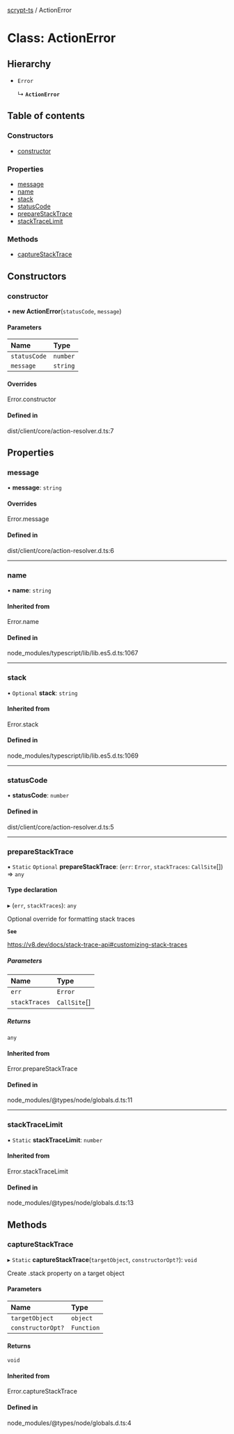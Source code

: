 [scrypt-ts](../README.md) / ActionError

# Class: ActionError

## Hierarchy

- `Error`

  ↳ **`ActionError`**

## Table of contents

### Constructors

- [constructor](ActionError.md#constructor)

### Properties

- [message](ActionError.md#message)
- [name](ActionError.md#name)
- [stack](ActionError.md#stack)
- [statusCode](ActionError.md#statuscode)
- [prepareStackTrace](ActionError.md#preparestacktrace)
- [stackTraceLimit](ActionError.md#stacktracelimit)

### Methods

- [captureStackTrace](ActionError.md#capturestacktrace)

## Constructors

### constructor

• **new ActionError**(`statusCode`, `message`)

#### Parameters

| Name | Type |
| :------ | :------ |
| `statusCode` | `number` |
| `message` | `string` |

#### Overrides

Error.constructor

#### Defined in

dist/client/core/action-resolver.d.ts:7

## Properties

### message

• **message**: `string`

#### Overrides

Error.message

#### Defined in

dist/client/core/action-resolver.d.ts:6

___

### name

• **name**: `string`

#### Inherited from

Error.name

#### Defined in

node_modules/typescript/lib/lib.es5.d.ts:1067

___

### stack

• `Optional` **stack**: `string`

#### Inherited from

Error.stack

#### Defined in

node_modules/typescript/lib/lib.es5.d.ts:1069

___

### statusCode

• **statusCode**: `number`

#### Defined in

dist/client/core/action-resolver.d.ts:5

___

### prepareStackTrace

▪ `Static` `Optional` **prepareStackTrace**: (`err`: `Error`, `stackTraces`: `CallSite`[]) => `any`

#### Type declaration

▸ (`err`, `stackTraces`): `any`

Optional override for formatting stack traces

**`See`**

https://v8.dev/docs/stack-trace-api#customizing-stack-traces

##### Parameters

| Name | Type |
| :------ | :------ |
| `err` | `Error` |
| `stackTraces` | `CallSite`[] |

##### Returns

`any`

#### Inherited from

Error.prepareStackTrace

#### Defined in

node_modules/@types/node/globals.d.ts:11

___

### stackTraceLimit

▪ `Static` **stackTraceLimit**: `number`

#### Inherited from

Error.stackTraceLimit

#### Defined in

node_modules/@types/node/globals.d.ts:13

## Methods

### captureStackTrace

▸ `Static` **captureStackTrace**(`targetObject`, `constructorOpt?`): `void`

Create .stack property on a target object

#### Parameters

| Name | Type |
| :------ | :------ |
| `targetObject` | `object` |
| `constructorOpt?` | `Function` |

#### Returns

`void`

#### Inherited from

Error.captureStackTrace

#### Defined in

node_modules/@types/node/globals.d.ts:4

